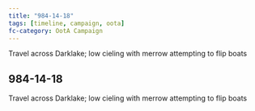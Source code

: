 ```yaml
---
title: "984-14-18"
tags: [timeline, campaign, oota]
fc-category: OotA Campaign
---
```

<span class='ob-timelines'
	data-date='984-14-18-00'
	data-title='Campaign: NAGA Adventures'
	data-class='orange'> Travel across Darklake; low cieling with merrow attempting to flip boats </span>
## 984-14-18
Travel across Darklake; low cieling with merrow attempting to flip boats
